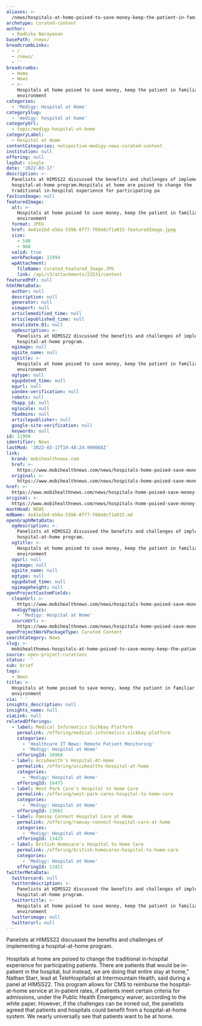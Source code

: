 ```yaml
---
aliases: >-
  /news/hospitals-at-home-poised-to-save-money-keep-the-patient-in-familiar-environment
archetype: curated-content
author:
  - Radhika Narayanan
basePath: /news/
breadcrumbLinks:
  - /
  - /news/
  - ''
breadcrumbs:
  - Home
  - News
  - >-
    Hospitals at home poised to save money, keep the patient in familiar
    environment
categories:
  - 'Medigy: Hospital at Home'
categorySlug:
  - 'medigy: hospital at home'
categoryUrl:
  - topic/medigy-hospital-at-home
categoryLabel:
  - Hospital at Home
contentCategories: netspective-medigy-news-curated-content
institution: null
offering: null
layOut: single
date: '2022-03-17'
description: >-
  Panelists at HIMSS22 discussed the benefits and challenges of implementing a
  hospital-at-home program.Hospitals at home are poised to change the
  traditional in-hospital experience for participating pa
favIconImage: null
featuredImage:
  alt: >-
    Hospitals at home poised to save money, keep the patient in familiar
    environment
  format: JPEG
  href: 4e41e1bd-e56a-5396-8ff7-f60e8cf1a015-featuredImage.jpeg
  size:
    - 540
    - 960
  valid: true
  workPackage: 11994
  wpAttachment:
    fileName: Curated_Featured_Image.JPG
    link: /api/v3/attachments/22531/content
featuredPdf: null
htmlMetaData:
  author: null
  description: null
  generator: null
  viewport: null
  articlemodified_time: null
  articlepublished_time: null
  msvalidate.01: null
  ogdescription: >-
    Panelists at HIMSS22 discussed the benefits and challenges of implementing a
    hospital-at-home program.
  ogimage: null
  ogsite_name: null
  ogtitle: >-
    Hospitals at home poised to save money, keep the patient in familiar
    environment
  ogtype: null
  ogupdated_time: null
  ogurl: null
  yandex-verification: null
  robots: null
  fbapp_id: null
  oglocale: null
  fbadmins: null
  articlepublisher: null
  google-site-verification: null
  keywords: null
id: 11994
identifier: News
lastMod: '2022-03-17T19:48:24.999068Z'
link:
  brand: mobihealthnews.com
  href: >-
    https://www.mobihealthnews.com/news/hospitals-home-poised-save-money-keep-patient-familiar-environment
  original: >-
    https://www.mobihealthnews.com/news/hospitals-home-poised-save-money-keep-patient-familiar-environment
href: >-
  https://www.mobihealthnews.com/news/hospitals-home-poised-save-money-keep-patient-familiar-environment
original: >-
  https://www.mobihealthnews.com/news/hospitals-home-poised-save-money-keep-patient-familiar-environment
mastHead: NEWS
mdName: 4e41e1bd-e56a-5396-8ff7-f60e8cf1a015.md
openGraphMetaData:
  ogdescription: >-
    Panelists at HIMSS22 discussed the benefits and challenges of implementing a
    hospital-at-home program.
  ogtitle: >-
    Hospitals at home poised to save money, keep the patient in familiar
    environment
  ogurl: null
  ogimage: null
  ogsite_name: null
  ogtype: null
  ogupdated_time: null
  ogimageheight: null
openProjectCustomFields:
  cleanUrl: >-
    https://www.mobihealthnews.com/news/hospitals-home-poised-save-money-keep-patient-familiar-environment
  medigyTopics:
    - 'Medigy: Hospital at Home'
  sourceUrl: >-
    https://www.mobihealthnews.com/news/hospitals-home-poised-save-money-keep-patient-familiar-environment
openProjectWorkPackageType: Curated Content
searchCategory: News
slug: >-
  mobihealthnews-hospitals-at-home-poised-to-save-money-keep-the-patient-in-familiar-environment
source: open-project-curations
status: ''
sub: brief
tags:
  - News
title: >-
  Hospitals at home poised to save money, keep the patient in familiar
  environment
via: ' '
insights_description: null
insights_name: null
viaLink: null
relatedOfferings:
  - label: Medical Informatics Sickbay Platform
    permalink: /offering/medical-informatics-sickbay-platform
    categories:
      - 'Healthcare IT News: Remote Patient Monitoring'
      - 'Medigy: Hospital at Home'
    offeringId: 16968
  - label: Accuhealth's Hospital-At-Home
    permalink: /offering/accuhealths-hospital-at-home
    categories:
      - 'Medigy: Hospital at Home'
    offeringId: 16475
  - label: West Park Care's Hospital to Home Care
    permalink: /offering/west-park-cares-hospital-to-home-care
    categories:
      - 'Medigy: Hospital at Home'
    offeringId: 13602
  - label: Ramsay Connect Hospital Care at Home
    permalink: /offering/ramsay-connect-hospital-care-at-home
    categories:
      - 'Medigy: Hospital at Home'
    offeringId: 13425
  - label: British Homecare's Hospital to Home Care
    permalink: /offering/british-homecares-hospital-to-home-care
    categories:
      - 'Medigy: Hospital at Home'
    offeringId: 13421
twitterMetaData:
  twittercard: null
  twitterdescription: >-
    Panelists at HIMSS22 discussed the benefits and challenges of implementing a
    hospital-at-home program.
  twittertitle: >-
    Hospitals at home poised to save money, keep the patient in familiar
    environment
  twitterimage: null
  twitterurl: null
---
```

<p>Panelists at HIMSS22 discussed the benefits and challenges of implementing a hospital-at-home program.<br><br>Hospitals at home are poised to change the traditional in-hospital experience for participating patients.
There are patients that would be in-patient in the hospital, but instead, we are doing that entire stay at home," Nathan Starr, lead at TeleHospitalist at Intermountain Health, said during a panel at HIMSS22.
This program allows for CMS to reimburse the hospital-at-home service at in-patient rates, if patients meet certain criteria for admissions, under the Public Health Emergency waiver, according to the white paper.
However, if the challenges can be ironed out, the panelists agreed that patients and hospitals could benefit from a hospital-at-home system.
We nearly universally see that patients want to be at home.</p>